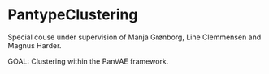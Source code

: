 # PantypeClustering

Special couse under supervision of Manja Grønborg, Line Clemmensen and Magnus Harder.

GOAL: Clustering within the PanVAE framework. 